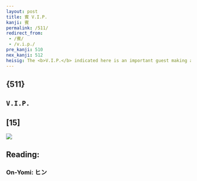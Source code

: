 ```yaml
---
layout: post
title: 賓 V.I.P.
kanji: 賓
permalink: /511/
redirect_from:
 - /賓/
 - /v.i.p./
pre_kanji: 510
nex_kanji: 512
heisig: The <b>V.I.P.</b> indicated here is an important guest making a visit. The elements are: <i>house</i> . . . <i>ceiling</i> . . . <i>few</i> . . . <i>shells</i>.
---
```


## {511}

## `V.I.P.`

## [15]

<div class="stroke"><img src="E8B393.png" /></div>

## Reading:

### On-Yomi: ヒン
